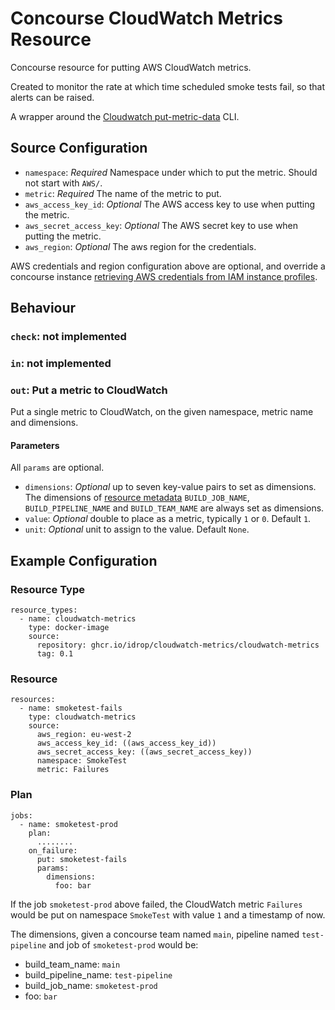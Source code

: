 # Concourse CloudWatch Metrics Resource

Concourse resource for putting AWS CloudWatch metrics.

Created to monitor the rate at which time scheduled smoke tests fail, so that alerts can be raised.

A wrapper around the  [Cloudwatch put-metric-data](https://docs.aws.amazon.com/cli/latest/reference/cloudwatch/put-metric-data.html) CLI.

## Source Configuration

* `namespace`: *Required* Namespace under which to put the metric. Should not start with `AWS/`.
* `metric`: *Required* The name of the metric to put.
* `aws_access_key_id`: *Optional* The AWS access key to use when putting the metric.
* `aws_secret_access_key`: *Optional* The AWS secret key to use when putting the metric.
* `aws_region`: *Optional* The aws region for the credentials.

AWS credentials and region configuration above are optional, and  override a concourse instance  [retrieving AWS credentials
from IAM instance profiles][IAM]. 

[IAM]: http://docs.aws.amazon.com/IAM/latest/UserGuide/best-practices.html#use-roles-with-ec2

## Behaviour

### `check`: not implemented

### `in`: not implemented

### `out`: Put a metric to CloudWatch
Put a single metric to CloudWatch, on the given namespace, metric name and dimensions.

#### Parameters

All `params` are optional.

* `dimensions`: *Optional* up to seven key-value pairs to set as dimensions. The dimensions of [resource metadata][res-meta] `BUILD_JOB_NAME`, `BUILD_PIPELINE_NAME` and `BUILD_TEAM_NAME` are always set as dimensions.
* `value`: *Optional* double to place as a metric, typically `1` or `0`. Default `1`.
* `unit`: *Optional* unit to assign to the value. Default `None`.

[res-meta]: https://concourse-ci.org/implementing-resource-types.html#resource-metadata

## Example Configuration

### Resource Type

```
resource_types:
  - name: cloudwatch-metrics
    type: docker-image
    source:
      repository: ghcr.io/idrop/cloudwatch-metrics/cloudwatch-metrics
      tag: 0.1
```

### Resource

```
resources:
  - name: smoketest-fails
    type: cloudwatch-metrics
    source:
      aws_region: eu-west-2
      aws_access_key_id: ((aws_access_key_id))
      aws_secret_access_key: ((aws_secret_access_key))
      namespace: SmokeTest
      metric: Failures
```

### Plan

```
jobs:
  - name: smoketest-prod
    plan:
      ........
    on_failure:
      put: smoketest-fails
      params:
        dimensions:
          foo: bar
```

If the job `smoketest-prod` above failed, the CloudWatch metric `Failures` would be put on namespace `SmokeTest` with value `1` and a timestamp of now.

The dimensions, given a concourse team named `main`, pipeline named `test-pipeline` and job of `smoketest-prod` would be:
* build_team_name: `main`
* build_pipeline_name: `test-pipeline`
* build_job_name: `smoketest-prod`
* foo: `bar`

